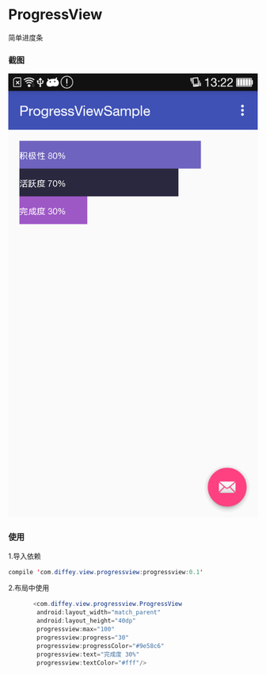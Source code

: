 # ProgressView
简单进度条

### 截图
<img src="./sc1.png">

### 使用
1.导入依赖
```java
compile 'com.diffey.view.progressview:progressview:0.1'
```

2.布局中使用
```java
       <com.diffey.view.progressview.ProgressView
        android:layout_width="match_parent"
        android:layout_height="40dp"
        progressview:max="100"
        progressview:progress="30"
        progressview:progressColor="#9e58c6"
        progressview:text="完成度 30%"
        progressview:textColor="#fff"/>
``` 

